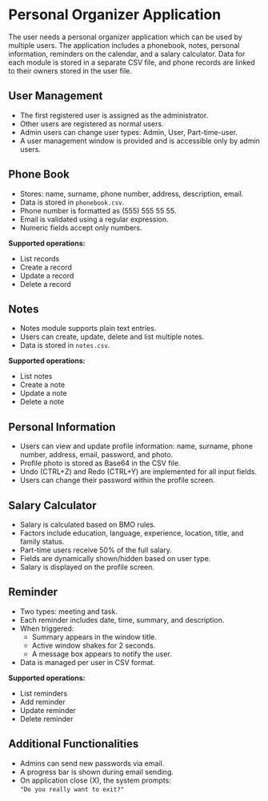 # Personal Organizer Application

The user needs a personal organizer application which can be used by multiple users. The application includes a phonebook, notes, personal information, reminders on the calendar, and a salary calculator. Data for each module is stored in a separate CSV file, and phone records are linked to their owners stored in the user file.

## User Management

- The first registered user is assigned as the administrator.
- Other users are registered as normal users.
- Admin users can change user types: Admin, User, Part-time-user.
- A user management window is provided and is accessible only by admin users.

## Phone Book

- Stores: name, surname, phone number, address, description, email.
- Data is stored in `phonebook.csv`.
- Phone number is formatted as (555) 555 55 55.
- Email is validated using a regular expression.
- Numeric fields accept only numbers.

**Supported operations:**
- List records  
- Create a record  
- Update a record  
- Delete a record

## Notes

- Notes module supports plain text entries.
- Users can create, update, delete and list multiple notes.
- Data is stored in `notes.csv`.

**Supported operations:**
- List notes  
- Create a note  
- Update a note  
- Delete a note

## Personal Information

- Users can view and update profile information: name, surname, phone number, address, email, password, and photo.
- Profile photo is stored as Base64 in the CSV file.
- Undo (CTRL+Z) and Redo (CTRL+Y) are implemented for all input fields.
- Users can change their password within the profile screen.

## Salary Calculator

- Salary is calculated based on BMO rules.
- Factors include education, language, experience, location, title, and family status.
- Part-time users receive 50% of the full salary.
- Fields are dynamically shown/hidden based on user type.
- Salary is displayed on the profile screen.

## Reminder

- Two types: meeting and task.
- Each reminder includes date, time, summary, and description.
- When triggered:
  - Summary appears in the window title.
  - Active window shakes for 2 seconds.
  - A message box appears to notify the user.
- Data is managed per user in CSV format.

**Supported operations:**
- List reminders  
- Add reminder  
- Update reminder  
- Delete reminder

## Additional Functionalities

- Admins can send new passwords via email.
- A progress bar is shown during email sending.
- On application close (X), the system prompts:  
  `"Do you really want to exit?"`
